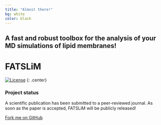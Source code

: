 ```yaml
---
title: "Almost there!"
bg: white
color: black
---
```


## A fast and robust toolbox for the analysis of your MD simulations of lipid membranes!

# FATSLiM

[![License](https://img.shields.io/github/license/FATSLiM/fatslim.svg)](https://github.com/FATSLiM/fatslim/blob/master/LICENSE)
{: .center}

### Project status

A scientific publication has been submitted to a peer-reviewed journal. As soon as the paper is accepted, FATSLiM will be publicly released!

<span id="forkongithub">
  <a href="{{ site.github.repository_url }}" class="bg-blue">
    Fork me on GitHub
  </a>
</span>
